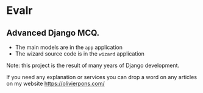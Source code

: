 # Evalr
Advanced Django MCQ.
--

- The main models are in the `app` application
- The wizard source code is in the `wizard` application

Note: this project is the result of many years of Django development.

If you need any explanation or services you can drop a word on any
articles on my website https://olivierpons.com/
